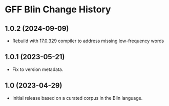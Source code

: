 GFF Blin Change History
====================

1.0.2 (2024-09-09)
----------------
* Rebuild with 17.0.329 compiler to address missing low-frequency words

1.0.1 (2023-05-21)
------------------
* Fix to version metadata.

1.0 (2023-04-29)
----------------
* Initial release based on a curated corpus in the Blin language.
